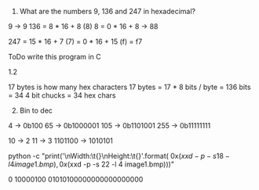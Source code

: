 1. What are the numbers 9, 136 and 247 in hexadecimal?

9 -> 9
136 = 8 * 16 + 8 (8)
  8 = 0 * 16 + 8
  -> 88

247 = 15 * 16 + 7 (7)
    = 0 * 16 + 15 (f)
    = f7

ToDo write this program in C

1.2

17 bytes is how many hex characters
17 bytes = 17 * 8 bits / byte = 136 bits = 34 4 bit chucks  = 34 hex chars



2. Bin to dec

4 -> 0b100
65 -> 0b1000001
105 -> 0b1101001
255 -> 0b11111111


10 -> 2
11 -> 3
1101100 -> 
1010101

python -c "print('\nWidth:\t{}\nHeight:\t{}'.format(
0x$(xxd -p -s 18 -l 4 image1.bmp),
0x$(xxd -p -s 22 -l 4 image1.bmp)))"

0 10000100 01010100000000000000000